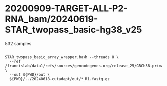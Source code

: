 
#	20200909-TARGET-ALL-P2-RNA_bam/20240619-STAR_twopass_basic-hg38_v25


532 samples


```

STAR_twopass_basic_array_wrapper.bash --threads 8 \
  --ref /francislab/data1/refs/sources/gencodegenes.org/release_25/GRCh38.primary_assembly.genome \
  --out ${PWD}/out \
  ${PWD}/../20240618-cutadapt/out/*_R1.fastq.gz

```
